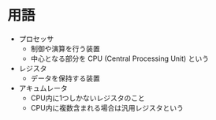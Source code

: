# 用語

- プロセッサ
    - 制御や演算を行う装置
    - 中心となる部分を CPU (Central Processing Unit) という
- レジスタ
    - データを保持する装置
- アキュムレータ
    - CPU内に1つしかないレジスタのこと
    - CPU内に複数含まれる場合は汎用レジスタという
